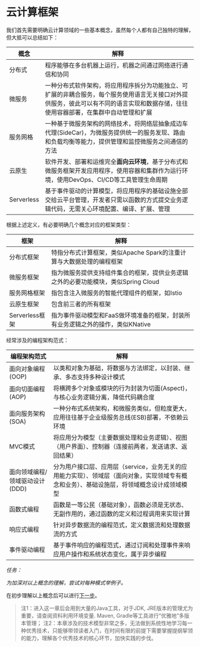 # 云计算框架

我们首先需要明确云计算领域的一些基本概念，虽然每个人都有自己独特的理解，但大抵可以总结如下：

| 概念       | 解释                                                                                                                                                                                 |
| ---------- | ------------------------------------------------------------------------------------------------------------------------------------------------------------------------------------ |
| 分布式     | 程序能够在多台机器上运行，机器之间通过网络进行通信和协同                                                                                                                             |
| 微服务     | 一种分布式软件架构，将应用程序拆分为功能独立、可扩展的非耦合服务，每个服务使用语言无关接口对外提供服务，彼此可以有不同的语言实现和数据存储，往往使用容器部署，在集群中自动管理和扩展 | 
| 服务网格   | 一种基于微服务架构的网络技术，将网络层抽象成边车代理(SideCar)，为微服务提供统一的服务发现、路由和负载均衡等能力，提供管理和监控微服务之间通信的方法                                  |
| 云原生     | 软件开发、部署和运维完全**面向云环境**，基于分布式和微服务框架开发应用程序，使用容器和集群作为运行环境，使用DevOps、CI/CD等工具管理生命周期                                          |
| Serverless | 基于事件驱动的计算模型，将应用程序的基础设施全部交给云平台管理，开发者只需以函数的方式提交业务逻辑代码，无需关心环境配置、编译、扩展、管理                                           |

根据上述定义，有必要明确几个概念对应的框架类型：

| 框架           | 解释                                                                               |
| -------------- | ---------------------------------------------------------------------------------- |
| 分布式框架     | 特指分布式计算框架，类似Apache Spark的注重计算与大数据处理的编程框架               |
| 微服务框架     | 指为微服务提供支持组件集合的框架，提供业务逻辑之外的必要功能模块，类似Spring Cloud |
| 服务网格框架   | 指包含注入微服务的智能代理组件的框架，如Istio                                      |
| 云原生框架     | 包含前三者的所有框架                                                               |
| Serverless框架 | 指为事件驱动模型和FaaS做环境准备的框架，封装所有业务逻辑之外的操作，类似KNative                 | 

经常涉及的编程架构范式：

| 编程架构范式                   | 解释                                                                                                                                        |
| ------------------------------ | ------------------------------------------------------------------------------------------------------------------------------------------- |
| 面向对象编程(OOP)              | 以类和对象为基础，将数据与方法绑定，以封装、继承、多态支持多种设计模式                                                                      |
| 面向切面编程(AOP)              | 将横跨多个对象或模块的行为封装为切面(Aspect)，与核心业务逻辑分离，降低代码耦合度                                                            |
| 面向服务架构(SOA)              | 一种分布式系统架构，和微服务类似，但粒度更大，应用往往基于企业级服务总线(ESB)部署，不依赖云环境                                             |
| MVC模式                        | 将应用分为模型（主要数据处理和业务逻辑）、视图（用户界面）、控制器（连接前两者，发送请求、返回结果）                                        |
| 面向领域编程/领域驱动设计(DDD) | 分为用户接口层、应用层（service，业务无关的应用能力实现）、领域层（面向对象，实现领域专有概念和业务）、基础设施层，将领域概念设计成领域模型 |
| 函数式编程                     | 函数是一等公民（基础对象），函数必须是无状态、无副作用的，通过函数的定义和过程调用来实现计算                                                |
| 响应式编程                     | 针对异步数据流的编程范式，定义数据流和处理数据流的方式                                                                                      |
| 事件驱动编程                   | 基于事件响应的编程范式，通过订阅和处理事件来响应用户操作和系统状态变化，属于异步编程                                                        | 

*任务：*

*为加深对以上概念的理解，尝试对每种模式举例子。*

在初步理解以上概念后可以进行[下一步](sec01_Distributed.md)。

> 注1：进入这一章后会用到大量的Java工具，对于JDK, JRE版本的管理尤为重要，请查阅资料利用环境变量. Maven, Gradle等工具进行“优雅地”多版本管理；
> 注2：本章涉及的技术模型非常之多，无法做到系统性地学习每一种优秀技术，只能够带领读者入门，在时间有限的前提下需要掌握提纲挈领的能力，理解各个优秀技术的核心环节，加快实践的步伐。